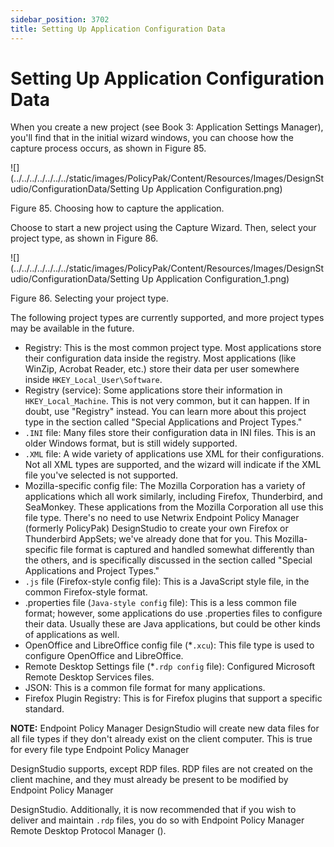 ```yaml
---
sidebar_position: 3702
title: Setting Up Application Configuration Data
---
```


# Setting Up Application Configuration Data

When you create a new project (see Book 3: Application Settings Manager), you'll find that in the initial wizard windows, you can choose how the capture process occurs, as shown in Figure 85.

![](../../../../../../../static/images/PolicyPak/Content/Resources/Images/DesignStudio/ConfigurationData/Setting Up Application Configuration.png)

Figure 85. Choosing how to capture the application.

Choose to start a new project using the Capture Wizard. Then, select your project type, as shown in Figure 86.

![](../../../../../../../static/images/PolicyPak/Content/Resources/Images/DesignStudio/ConfigurationData/Setting Up Application Configuration_1.png)

Figure 86. Selecting your project type.

The following project types are currently supported, and more project types may be available in the future.

* Registry: This is the most common project type. Most applications store their configuration data inside the registry. Most applications (like WinZip, Acrobat Reader, etc.) store their data per user somewhere inside `HKEY_Local_User\Software`.
* Registry (service): Some applications store their information in `HKEY_Local_Machine`. This is not very common, but it can happen. If in doubt, use "Registry" instead. You can learn more about this project type in the section called "Special Applications and Project Types."
* `.INI` file: Many files store their configuration data in INI files. This is an older Windows format, but is still widely supported.
* `.XML` file: A wide variety of applications use XML for their configurations. Not all XML types are supported, and the wizard will indicate if the XML file you've selected is not supported.
* Mozilla-specific config file: The Mozilla Corporation has a variety of applications which all work similarly, including Firefox, Thunderbird, and SeaMonkey. These applications from the Mozilla Corporation all use this file type. There's no need to use Netwrix Endpoint Policy Manager (formerly PolicyPak) DesignStudio to create your own Firefox or Thunderbird AppSets; we've already done that for you. This Mozilla-specific file format is captured and handled somewhat differently than the others, and is specifically discussed in the section called "Special Applications and Project Types."
* `.js` file (Firefox-style config file): This is a JavaScript style file, in the common Firefox-style format.
* .properties file (`Java-style config` file): This is a less common file format; however, some applications do use .properties files to configure their data. Usually these are Java applications, but could be other kinds of applications as well.
* OpenOffice and LibreOffice config file (\*`.xcu`): This file type is used to configure OpenOffice and LibreOffice.
* Remote Desktop Settings file (\*`.rdp config` file): Configured Microsoft Remote Desktop Services files.
* JSON: This is a common file format for many applications.
* Firefox Plugin Registry: This is for Firefox plugins that support a specific standard.

**NOTE:**  Endpoint Policy Manager DesignStudio will create new data files for all file types if they don't already exist on the client computer. This is true for every file type Endpoint Policy Manager

DesignStudio supports, except RDP files. RDP files are not created on the client machine, and they must already be present to be modified by Endpoint Policy Manager

DesignStudio. Additionally, it is now recommended that if you wish to deliver and maintain `.rdp` files, you do so with Endpoint Policy Manager Remote Desktop Protocol Manager ().